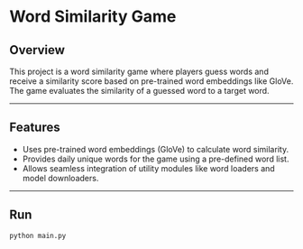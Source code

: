 # Word Similarity Game

## Overview
This project is a word similarity game where players guess words and receive a similarity score based on pre-trained word embeddings like GloVe. The game evaluates the similarity of a guessed word to a target word.

---

## Features
- Uses pre-trained word embeddings (GloVe) to calculate word similarity.
- Provides daily unique words for the game using a pre-defined word list.
- Allows seamless integration of utility modules like word loaders and model downloaders.

---

## Run
` python main.py `
